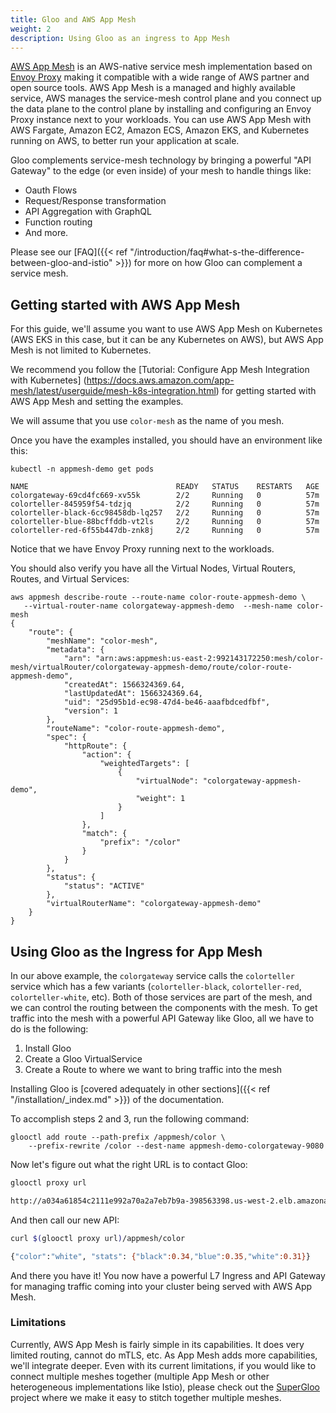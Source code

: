 ```yaml
---
title: Gloo and AWS App Mesh
weight: 2
description: Using Gloo as an ingress to App Mesh
---
```


[AWS App Mesh](https://docs.aws.amazon.com/app-mesh/latest/userguide/what-is-app-mesh.html) is an AWS-native service mesh implementation based on [Envoy Proxy](https://www.envoyproxy.io) making it compatible with a wide range of AWS partner and open source tools. 
AWS App Mesh is a managed and highly available service, AWS manages the service-mesh control plane and you connect up the data plane to the control plane by installing and configuring an Envoy Proxy instance next to your workloads. You can use AWS App Mesh with AWS Fargate, Amazon EC2, Amazon ECS, Amazon EKS, and Kubernetes running on AWS, to better run your application at scale.

Gloo complements service-mesh technology by bringing a powerful "API Gateway" to the edge (or even inside) of your mesh to handle things like:

* Oauth Flows
* Request/Response transformation
* API Aggregation with GraphQL
* Function routing
* And more.

Please see our [FAQ]({{< ref "/introduction/faq#what-s-the-difference-between-gloo-and-istio" >}}) for more on how Gloo can complement a service mesh.

## Getting started with AWS App Mesh

For this guide, we'll assume you want to use AWS App Mesh on Kubernetes (AWS EKS in this case, but it can be any Kubernetes on AWS), but AWS App Mesh is not limited to Kubernetes. 

We recommend you follow the [Tutorial: Configure App Mesh Integration with Kubernetes] (https://docs.aws.amazon.com/app-mesh/latest/userguide/mesh-k8s-integration.html) for getting started with AWS App Mesh and setting the examples.

We will assume that you use `color-mesh` as the name of you mesh.

Once you have the examples installed, you should have an environment like this:

```noop
kubectl -n appmesh-demo get pods

NAME                                 READY   STATUS    RESTARTS   AGE
colorgateway-69cd4fc669-xv55k        2/2     Running   0          57m
colorteller-845959f54-tdzjq          2/2     Running   0          57m
colorteller-black-6cc98458db-lq257   2/2     Running   0          57m
colorteller-blue-88bcffddb-vt2ls     2/2     Running   0          57m
colorteller-red-6f55b447db-znk8j     2/2     Running   0          57m
```

Notice that we have Envoy Proxy running next to the workloads.  

You should also verify you have all the Virtual Nodes, Virtual Routers, Routes, and Virtual Services:

```noop
aws appmesh describe-route --route-name color-route-appmesh-demo \
   --virtual-router-name colorgateway-appmesh-demo  --mesh-name color-mesh
{
    "route": {
        "meshName": "color-mesh",
        "metadata": {
            "arn": "arn:aws:appmesh:us-east-2:992143172250:mesh/color-mesh/virtualRouter/colorgateway-appmesh-demo/route/color-route-appmesh-demo",
            "createdAt": 1566324369.64,
            "lastUpdatedAt": 1566324369.64,
            "uid": "25d95b1d-ec98-47d4-be46-aaafbdcedfbf",
            "version": 1
        },
        "routeName": "color-route-appmesh-demo",
        "spec": {
            "httpRoute": {
                "action": {
                    "weightedTargets": [
                        {
                            "virtualNode": "colorgateway-appmesh-demo",
                            "weight": 1
                        }
                    ]
                },
                "match": {
                    "prefix": "/color"
                }
            }
        },
        "status": {
            "status": "ACTIVE"
        },
        "virtualRouterName": "colorgateway-appmesh-demo"
    }
}
```

## Using Gloo as the Ingress for App Mesh

In our above example, the `colorgateway` service calls the `colorteller` service which has a few variants (`colorteller-black`, `colorteller-red`, `colorteller-white`, etc). Both of those services are part of the mesh, and we can control the routing between the components with the mesh. To get traffic into the mesh with a powerful API Gateway like Gloo, all we have to do is the following:

1. Install Gloo
2. Create a Gloo VirtualService
3. Create a Route to where we want to bring traffic into the mesh

Installing Gloo is [covered adequately in other sections]({{< ref "/installation/_index.md" >}}) of the documentation.

To accomplish steps 2 and 3, run the following command:


```noop
glooctl add route --path-prefix /appmesh/color \
    --prefix-rewrite /color --dest-name appmesh-demo-colorgateway-9080   
```

Now let's figure out what the right URL is to contact Gloo:

```bash
glooctl proxy url

http://a034a61854c2111e992a70a2a7eb7b9a-398563398.us-west-2.elb.amazonaws.com:80
```
And then call our new API:

```bash
curl $(glooctl proxy url)/appmesh/color

{"color":"white", "stats": {"black":0.34,"blue":0.35,"white":0.31}}
```

And there you have it! You now have a powerful L7 Ingress and API Gateway for managing traffic coming into your cluster being served with AWS App Mesh. 

### Limitations

Currently, AWS App Mesh is fairly simple in its capabilities. It does very limited routing, cannot do mTLS, etc. As App Mesh adds more capabilities, we'll integrate deeper. Even with its current limitations, if you would like to connect multiple meshes together (multiple App Mesh or other heterogeneous implementations like Istio), please check out the [SuperGloo](https://supergloo.solo.io) project where we make it easy to stitch together multiple meshes.
